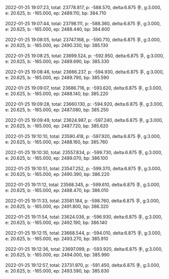 2022-01-25 19:07:23, total: 23778.817, p: -588.570, delta:6.875 手, g:3.000, e: 20.625, b: -165.000, ep: 2489.110, bp: 384.710

2022-01-25 19:07:44, total: 23798.111, p: -588.360, delta:6.875 手, g:3.000, e: 20.625, b: -165.000, ep: 2488.440, bp: 384.600

2022-01-25 19:08:05, total: 23747.168, p: -590.710, delta:6.875 手, g:3.000, e: 20.625, b: -165.000, ep: 2490.330, bp: 385.130

2022-01-25 19:08:25, total: 23699.524, p: -592.950, delta:6.875 手, g:3.000, e: 20.625, b: -165.000, ep: 2489.690, bp: 385.330

2022-01-25 19:08:46, total: 23666.237, p: -594.930, delta:6.875 手, g:3.000, e: 20.625, b: -165.000, ep: 2489.790, bp: 385.590

2022-01-25 19:09:07, total: 23686.716, p: -593.620, delta:6.875 手, g:3.000, e: 20.625, b: -165.000, ep: 2488.140, bp: 385.220

2022-01-25 19:09:28, total: 23660.130, p: -594.920, delta:6.875 手, g:3.000, e: 20.625, b: -165.000, ep: 2487.080, bp: 385.250

2022-01-25 19:09:49, total: 23624.987, p: -597.240, delta:6.875 手, g:3.000, e: 20.625, b: -165.000, ep: 2487.720, bp: 385.620

2022-01-25 19:10:10, total: 23590.418, p: -597.920, delta:6.875 手, g:3.000, e: 20.625, b: -165.000, ep: 2488.160, bp: 385.760

2022-01-25 19:10:30, total: 23557.834, p: -599.730, delta:6.875 手, g:3.000, e: 20.625, b: -165.000, ep: 2489.070, bp: 386.100

2022-01-25 19:10:51, total: 23547.252, p: -599.370, delta:6.875 手, g:3.000, e: 20.625, b: -165.000, ep: 2490.390, bp: 386.220

2022-01-25 19:11:12, total: 23568.345, p: -599.610, delta:6.875 手, g:3.000, e: 20.625, b: -165.000, ep: 2488.470, bp: 386.010

2022-01-25 19:11:33, total: 23581.184, p: -598.760, delta:6.875 手, g:3.000, e: 20.625, b: -165.000, ep: 2491.800, bp: 386.320

2022-01-25 19:11:54, total: 23624.036, p: -596.930, delta:6.875 手, g:3.000, e: 20.625, b: -165.000, ep: 2492.190, bp: 386.140

2022-01-25 19:12:15, total: 23668.544, p: -594.010, delta:6.875 手, g:3.000, e: 20.625, b: -165.000, ep: 2493.270, bp: 385.910

2022-01-25 19:12:36, total: 23697.099, p: -593.920, delta:6.875 手, g:3.000, e: 20.625, b: -165.000, ep: 2494.000, bp: 385.990

2022-01-25 19:12:57, total: 23731.970, p: -591.450, delta:6.875 手, g:3.000, e: 20.625, b: -165.000, ep: 2493.590, bp: 385.630